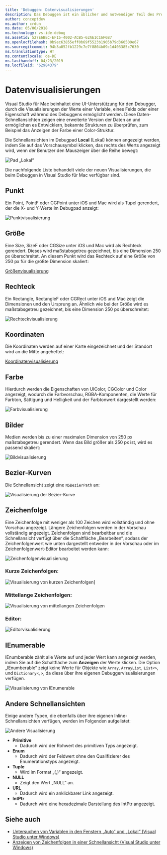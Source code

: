 ```yaml
---
title: 'Debuggen: Datenvisualisierungen'
description: Das Debuggen ist ein üblicher und notwendiger Teil des Programmierens. Visual Studio für Mac enthält eine Reihe von Features, die das Debuggen vereinfachen. Dieser Artikel behandelt die verschiedenen Datenvisualisierungen, die angezeigt werden können, wenn Objekte im Debugger überprüft werden.
author: conceptdev
ms.author: crdun
ms.date: 05/06/2018
ms.technology: vs-ide-debug
ms.assetid: 527E6BEC-EF15-4002-ACB5-62AE1C16F6B7
ms.openlocfilehash: 0b9ec63855eff0b69f5523b1905b79d360509e67
ms.sourcegitcommit: 94b3a052fb1229c7e7f8804b09c1d403385c7630
ms.translationtype: HT
ms.contentlocale: de-DE
ms.lasthandoff: 04/23/2019
ms.locfileid: "62984379"
---
```

# <a name="data-visualizations"></a>Datenvisualisierungen

Visual Studio für Mac beinhaltet eine UI-Unterstützung für den Debugger, durch die Visualisierungen der Werte einer Variable, eines Felds oder einer Eigenschaft während des Debuggens ermöglicht werden. Diese Daten-Schnellansichten zeigen eine erweiterte Version der Daten an und ermöglichen es Entwicklern, bekannte Strukturen zu überprüfen, zum Beispiel das Anzeigen der Farbe einer Color-Struktur.

Die Schnellansichten im Debugpad **Local** (Lokal) können angezeigt werden, indem Sie auf das Vorschausymbol klicken, das rechts des Werts angezeigt wird, wenn der Benutzer den Mauszeiger über die Reihe bewegt:

![Pad „Lokal“](media/data-visualizations-image9.png)

Die nachfolgende Liste behandelt viele der neuen Visualisierungen, die beim Debuggen in Visual Studio für Mac verfügbar sind.

## <a name="point"></a>Punkt
Ein Point, PointF oder CGPoint unter iOS und Mac wird als Tupel gerendert, der die X- und Y-Werte im Debugpad anzeigt:

![Punktvisualisierung](media/data-visualizations-image10.png)

## <a name="size"></a>Größe
Eine Size, SizeF oder CGSize unter iOS und Mac wird als Rechteck gerendert. Dieses wird maßstabsgetreu gezeichnet, bis eine Dimension 250 px überschreitet. An diesem Punkt wird das Rechteck auf eine Größe von 250 px für die größte Dimension skaliert:

[Größenvisualisierung](media/data-visualizations-image11.png)

## <a name="rectangle"></a>Rechteck
Ein Rectangle, RectangleF oder CGRect unter iOS und Mac zeigt die Dimensionen und den Ursprung an. Ähnlich wie bei der Größe wird es maßstabsgetreu gezeichnet, bis eine Dimension 250 px überschreitet:

![Rechteckvisualisierung](media/data-visualizations-image12.png)

## <a name="coordinate"></a>Koordinaten
Die Koordinaten werden auf einer Karte eingezeichnet und der Standort wird an die Mitte angeheftet:

[Koordinatenvisualisierung](media/data-visualizations-image13.png)

## <a name="color"></a>Farbe
Hierdurch werden die Eigenschaften von UIColor, CGColor und Color angezeigt, wodurch die Farbvorschau, RGBA-Komponenten, die Werte für Farbton, Sättigung und Helligkeit und der Farbtonwert dargestellt werden:

![Farbvisualisierung](media/data-visualizations-image14.png)

## <a name="images"></a>Bilder

Medien werden bis zu einer maximalen Dimension von 250 px maßstabsgetreu gerendert. Wenn das Bild größer als 250 px ist, wird es passend skaliert:

![Bildvisualisierung](media/data-visualizations-image15.png)

## <a name="bezier-curves"></a>Bezier-Kurven

Die Schnellansicht zeigt eine `NSBezierPath` an:

![Visualisierung der Bezier-Kurve](media/data-visualizations-image16.png)

## <a name="string"></a>Zeichenfolge

Eine Zeichenfolge mit weniger als 100 Zeichen wird vollständig und ohne Vorschau angezeigt. Längere Zeichenfolgen werden in der Vorschau vollständig angezeigt. Zeichenfolgen sind bearbeitbar und die Schnellansicht verfügt über die Schaltfläche „Bearbeiten“, sodass der Zeichenfolgenwert wie unten dargestellt entweder in der Vorschau oder im Zeichenfolgenwert-Editor bearbeitet werden kann:

![Zeichenfolgenvisualisierung](media/data-visualizations-image17.png)

### <a name="small-strings"></a>Kurze Zeichenfolgen:
![Visualisierung von kurzen Zeichenfolgen](media/data-visualizations-image18.png)]

### <a name="medium-length-strings"></a>Mittellange Zeichenfolgen:
![Visualisierung von mittellangen Zeichenfolgen](media/data-visualizations-image19.png)

### <a name="editor"></a>Editor:

![Editorvisualisierung](media/data-visualizations-image21.png)

## <a name="ienumerable"></a>IEnumerable

IEnumberable zählt alle Werte auf und jeder Wert kann angezeigt werden, indem Sie auf die Schaltfläche zum **Anzeigen** der Werte klicken. Die Option „IEnumberable“ zeigt keine Werte für Objekte wie `Array`, `ArrayList`, `List<>`, und `Dictionary<,>`, da diese über ihre eigenen Debuggervisualisierungen verfügen.

![Visualisierung von IEnumerable](media/data-visualizations-image22.png)

## <a name="other-visualizers"></a>Andere Schnellansichten

Einige andere Typen, die ebenfalls über ihre eigenen Inline-Schnellansichten verfügen, werden im Folgenden aufgelistet:

![Andere Visualisierung](media/data-visualizations-image23.png)

* **Primitive**
  * Dadurch wird der Rohwert des primitiven Typs angezeigt.
* **Enum**
  * Dadurch wird der Feldwert ohne den Qualifizierer des Enumerationstyps angezeigt.
* **Tuple**
  * Wird im Format „(,)“ angezeigt.
* **NULL**
  * Zeigt den Wert „NULL“ an.
* **URL**
  * Dadurch wird ein anklickbarer Link angezeigt.
* **IntPtr**
  * Dadurch wird eine hexadezimale Darstellung des IntPtr angezeigt.

## <a name="see-also"></a>Siehe auch

- [Untersuchen von Variablen in den Fenstern „Auto“ und „Lokal“ (Visual Studio unter Windows)](/visualstudio/debugger/autos-and-locals-windows)
- [Anzeigen von Zeichenfolgen in einer Schnellansicht (Visual Studio unter Windows)](/visualstudio/debugger/string-visualizer-dialog-box)